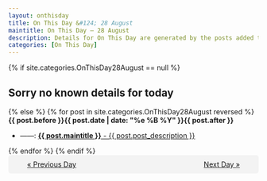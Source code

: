 ```yaml
---
layout: onthisday
title: On This Day &#124; 28 August
maintitle: On This Day — 28 August
description: Details for On This Day are generated by the posts added to the website so the content is subject to changes/updates over time.
categories: [On This Day]
---
```


{% if site.categories.OnThisDay28August == null %}
<h2>Sorry no known details for today</h2>
{% else %}
{% for post in site.categories.OnThisDay28August reversed %}
<strong>{{ post.before }}{{ post.date | date: "%e %B %Y" }}{{ post.after }}</strong>
<ul>
<li> ——: <a class="{{ post.class }}" href="{{ post.url }}"><strong>{{ post.maintitle }}</strong> - {{ post.post_description }}</a></li>
</ul>
{% endfor %}
{% endif %}
<br />
<div style="background-color: #f3f3f3; padding: 10px; border-radius: 5px; text-align: center; display: flex; justify-content: space-evenly;">
<a href="/onthisday/08/08-27">« Previous Day</a>
<span style="visibility:hidden;">[ Visit Leap Year February 29 ]</span>
<a href="/onthisday/08/08-29">Next Day »</a>
</div>
